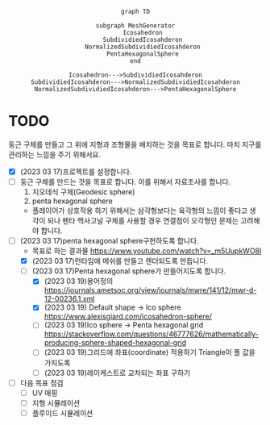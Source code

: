 <center><div markdown="1">

```mermaid
graph TD

subgraph MeshGenerator
	Icosahedron
	SubdividiedIcosahderon
	NormalizedSubdividiedIcosahderon
	PentaHexagonalSphere
end

Icosahedron--->SubdividiedIcosahderon
SubdividiedIcosahderon--->NormalizedSubdividiedIcosahderon
NormalizedSubdividiedIcosahderon--->PentaHexagonalSphere
```
</div></center>

# TODO

둥근 구체를 만들고 그 위에 지형과 조형물을 배치하는 것을 목표로 합니다. 마치 지구를 관리하는 느낌을 주기 위해서요.

- [x] (2023 03 17)프로젝트를 설정합니다.
- [ ] 둥근 구체를 만드는 것을 목표로 합니다. 이를 위해서 자료조사를 합니다.
	1. 지오데식 구체(Geodesic sphere)
	2. penta hexagonal sphere
	* 플레이어가 상호작용 하기 위해서는 삼각형보다는 육각형의 느낌이 좋다고 생각이 되나 펜타 헥사고널 구체를 사용할 경우 연결점이 오각형인 문제는 고려해야 합니다.
- [ ] (2023 03 17)penta hexagonal sphere구현하도록 합니다.
	* 목표로 하는 결과물 https://www.youtube.com/watch?v=_m5UupkWO8I
	- [x] (2023 03 17)런타임에 메쉬를 만들고 렌더되도록 만듭니다.
	- [ ] (2023 03 17)Penta hexagonal sphere가 만들어지도록 합니다.
		- [x] (2023 03 19)용어정의 https://journals.ametsoc.org/view/journals/mwre/141/12/mwr-d-12-00236.1.xml 
		- [x] (2023 03 19) Default shape -> Ico sphere https://www.alexisgiard.com/icosahedron-sphere/ 
		- [ ] (2023 03 19)Ico sphere -> Penta hexagonal grid https://stackoverflow.com/questions/46777626/mathematically-producing-sphere-shaped-hexagonal-grid 
		- [ ] (2023 03 19)그리드에 좌표(coordinate) 적용하기 Triangle이 폴 값을 가지도록 
		- [ ] (2023 03 19)레이케스트로 교차되는 좌표 구하기 
- [ ] 다음 목표 점검
	- [ ] UV 매핑
	- [ ] 지형 시뮬레이션
	- [ ] 플루이드 시뮬레이션
